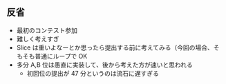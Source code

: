 ## 反省

- 最初のコンテスト参加
- 難しく考えすぎ
- Slice は重いよなーとか思ったら提出する前に考えてみる（今回の場合、そもそも普通にループで OK
- 多分 A,B 位は愚直に実装して、後から考えた方が速いと思われる
  - 初回位の提出が 47 分というのは流石に遅すぎる
